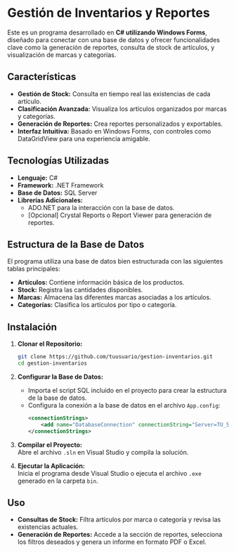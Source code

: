 # Gestión de Inventarios y Reportes  

Este es un programa desarrollado en **C# utilizando Windows Forms**, diseñado para conectar con una base de datos y ofrecer funcionalidades clave como la generación de reportes, consulta de stock de artículos, y visualización de marcas y categorías.  

## Características  
- **Gestión de Stock:** Consulta en tiempo real las existencias de cada artículo.  
- **Clasificación Avanzada:** Visualiza los artículos organizados por marcas y categorías.  
- **Generación de Reportes:** Crea reportes personalizados y exportables.  
- **Interfaz Intuitiva:** Basado en Windows Forms, con controles como DataGridView para una experiencia amigable.  

## Tecnologías Utilizadas  
- **Lenguaje:** C#  
- **Framework:** .NET Framework  
- **Base de Datos:** SQL Server  
- **Librerías Adicionales:**  
  - ADO.NET para la interacción con la base de datos.  
  - [Opcional] Crystal Reports o Report Viewer para generación de reportes.  

## Estructura de la Base de Datos  
El programa utiliza una base de datos bien estructurada con las siguientes tablas principales:  
- **Artículos:** Contiene información básica de los productos.  
- **Stock:** Registra las cantidades disponibles.  
- **Marcas:** Almacena las diferentes marcas asociadas a los artículos.  
- **Categorías:** Clasifica los artículos por tipo o categoría.  

## Instalación  
1. **Clonar el Repositorio:**  
   ```bash  
   git clone https://github.com/tuusuario/gestion-inventarios.git  
   cd gestion-inventarios  
   ```  
2. **Configurar la Base de Datos:**  
   - Importa el script SQL incluido en el proyecto para crear la estructura de la base de datos.  
   - Configura la conexión a la base de datos en el archivo `App.config`:  
     ```xml  
     <connectionStrings>  
         <add name="DatabaseConnection" connectionString="Server=TU_SERVIDOR;Database=TU_BASE_DATOS;User Id=USUARIO;Password=CONTRASEÑA;" />  
     </connectionStrings>  
     ```  

3. **Compilar el Proyecto:**  
   Abre el archivo `.sln` en Visual Studio y compila la solución.  

4. **Ejecutar la Aplicación:**  
   Inicia el programa desde Visual Studio o ejecuta el archivo `.exe` generado en la carpeta `bin`.  

## Uso  
- **Consultas de Stock:** Filtra artículos por marca o categoría y revisa las existencias actuales.  
- **Generación de Reportes:** Accede a la sección de reportes, selecciona los filtros deseados y genera un informe en formato PDF o Excel.  

